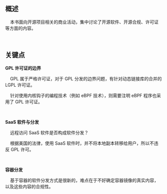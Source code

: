 ## 概述

    本书面向开源项目相关的商业活动，集中讨论了开源软件、开源合规、许可证等方面的内容。

    

## 关键点

**GPL 许可证的边界**

    GPL 属于严格许可证，对于 GPL 分发的边界问题，有针对动态链接库的合并的 LGPL 许可证。

    针对使用内核钩子的编程技术（例如 eBPF 技术），则需要注明 eBPF 程序也采用了 GPL 许可证。

    

**SaaS 软件与分发**

    远程访问 SaaS 软件是否构成软件分发？

    根据美国的法律，使用 SaaS 软件时，并不将本地副本转移给用户，所以不违反 GPL 许可。

    

**容器分发**

    基于容器的软件分发方式是很新的，难点在于不好确定容器镜像的真实内容，以及这些内容的合规性。
